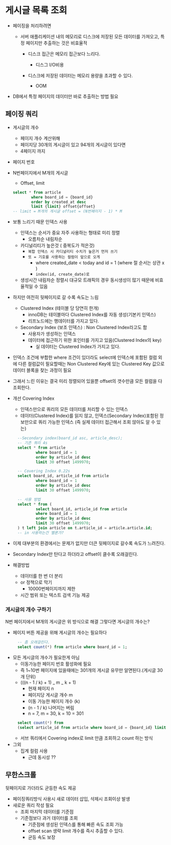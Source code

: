 # 게시글 목록 조회

-   페이징을 처리하려면

    -   서버 애플리케이션 내의 메모리로 디스크에 저장된 모든 데이터를 가져오고, 특정 페이지만 추출하는 것은 비효율적

        -   디스크 접근은 메모리 접근보다 느리다.

            -   디스그 I/O비용

        -   디스크에 저장된 데이터는 메모리 용량을 초과할 수 있다.
            -   OOM

-   DB에서 특정 페이지의 데이터만 바로 추출하는 방법 필요

## 페이징 쿼리

-   게시글의 개수
    -   페이지 개수 계산위해
    -   페이지당 30개의 게시글이 있고 94개의 게시글이 있다면
    -   4페이지 까지
-   페이지 번호
-   N번페이지에서 M개의 게시글

    -   Offset, limit

    ```sql
    select * from article
            where board_id = {board_id}
            order by created_at desc
            limit {limit} offset{offset}
    -- limit = M개의 게시글 offset = (N번페이지 - 1) * M
    ```

-   보통 느리기 때문 인덱스 사용
    -   인덱스는 순서가 중요 자주 사용하는 형태로 미리 정렬
        -   오름차순 내림차순
    -   카디널리티가 높은것 ( 중복도가 적은것)
        -   `복합 인덱스 시 카디널리티 수치가 높은거 먼저 쓰기`
        -   `또 = 기호를 사용하는 컬럼이 앞으로 오게`
            -   where created_date < today and id = 1 (where 절 순서는 상관 x )
            -   `index(id, create_date)로`
    -   생성시간 내림차순 정렬시 대규모 트래픽의 경우 동시생성이 많기 때문에 비효율적일 수 있음
-   하지만 여전히 뒷페이지로 갈 수록 속도는 느림
    -   Clustered Index (테이블 당 당연히 한개)
        -   innoDB는 테이블마다 Clustered Index를 자동 생성(기본키 인덱스)
        -   리프노드에는 행데이터를 가지고 있다.
    -   Secondary Index (보조 인덱스) : Non Clustered Index라고도 함
        -   사용자가 생성하는 인덱스
        -   데이터에 접근하기 위한 포인터를 가지고 있음(Clustered Index의 key)
            -   실 데이터는 Clustered Index가 가지고 있다.
-   인덱스 조건에 부합한 where 조건이 있더라도 select에 인덱스에 포함된 컬럼 외에 다른 컬럼값이 필요할때는 Non Clustered Key에 있는 Clustered Key 값으로 데이터 블록을 찾는 과정이 필요
-   그래서 느린 이유는 결국 미리 정렬되어 있을뿐 offset의 갯수만큼 모든 컬럼을 다 조회한다.
-   개선 Covering Index

    -   인덱스만으로 쿼리의 모든 데이터를 처리할 수 있는 인덱스
    -   데이터(Clustered Index)를 읽지 않고, 인덱스(Secondary Index)포함된 정보만으로 쿼리 가능한 인덱스 (즉 실제 데이터 접근해서 조회 않아도 알 수 있는)

    ```sql
      --Secondary index(board_id asc, article_desc);
      -- 기존 쿼리 4s
      select * from article
              where board_id = 1
              order by article_id desc
              limit 30 offset 1499970;

      -- Covering Index 0.22s
      select board_id, article_id from article
              where board_id = 1
              order by article_id desc
              limit 30 offset 1499970;

      -- 사용 방법
      select * from (
              select board_id, article_id from article
              where board_id = 1
              order by article_id desc
              limit 30 offset 1499970;
      ) t left join article on t.article_id = article.article.id;
      -- in 사용하는건 별론가?
    ```

-   이제 대부분의 환경에서는 문제가 없지만 더큰 뒷페이지로 갈수록 속도가 느려진다.
-   Secondary Index만 탄다고 하더라고 offset이 클수록 오래걸린다.
-   해결방법
    -   데이터를 한 번 더 분리
    -   or 정책으로 막기
        -   10000번페이지까지 제한
    -   시간 범위 또는 텍스트 검색 기능 제공

### 게시글의 개수 구하기

N번 페이지에서 M개의 게시글은 위 방식으로 해결 그렇다면 게시글의 개수는?

-   페이지 버튼 제공을 위해 게시글의 개수는 필요하다
    ```sql
      -- 좀 오래걸린다.
      select count(*) from article where board_id = 1;
    ```
-   모든 게시글의 개수가 필요한게 아님
    -   이동가능한 페이지 번호 활성화에 필요
    -   즉 1~10번 페이지에 있을때에는 301개의 게시글 유무만 알면된다.(게시글 30개 단위)
    -   (((n - 1 / k) + 1) _ m _ k + 1)
        -   현재 페이지 n
        -   페이지당 게시글 개수 m
        -   이동 가능한 페이지 개수 (k)
        -   (n - 1 / k) 나머지는 버림
        -   n = 7, m = 30, k = 10 = 301
    ```sql
      select count(*) from
      (select article_id from article where board_id = {board_id} limit {limit})
    ```
    -   서브 쿼리에서 Covering index로 limit 만큼 조회하고 count 하는 방식
-   그외
    -   집계 컬럼 사용
        -   근데 동시성 ??

## 무한스크롤

뒷페이지로 가더라도 균등한 속도 제공

-   페이징쿼리방식 사용시 새로 데이터 삽입, 삭제시 조회이상 발생
-   새로운 쿼리 작성 필요
    -   조회 마지막 데이터를 기준점
    -   기준점보다 과거 데이터를 조회
        -   기준점에 생성된 인덱스를 통해 빠른 속도 조회 가능
        -   offset scan 생략 limit 개수를 즉시 추출할 수 있다.
        -   균등 속도 보장
